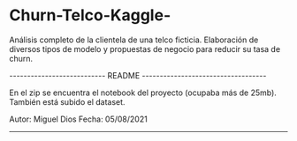 # Churn-Telco-Kaggle-
Análisis completo de la clientela de una telco ficticia. Elaboración de diversos tipos de modelo y propuestas de negocio para reducir su tasa de churn.

--------------------------- README -----------------------------------

En el zip se encuentra el notebook del proyecto (ocupaba más de 25mb). También está subido el dataset. 

Autor: Miguel Dios
Fecha: 05/08/2021

----------------------------------------------------------------------

